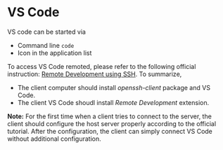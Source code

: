# VS Code

VS code can be started via
- Command line `code`
- Icon in the application list

To access VS Code remoted, please refer to the following official instruction: [Remote Development using SSH](https://code.visualstudio.com/docs/remote/ssh). To summarize,
- The client computer should install *openssh-client* package and VS Code. 
- The client VS Code shoudl install *Remote Development* extension.

**Note:** For the first time when a client tries to connect to the server, the client should configure the host server properly according to the official tutorial. After the configuration, the client can simply connect VS Code without additional configuration.